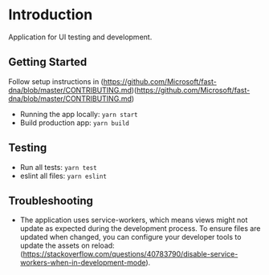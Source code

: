 # Introduction 
Application for UI testing and development.

## Getting Started
Follow setup instructions in (https://github.com/Microsoft/fast-dna/blob/master/CONTRIBUTING.md)(https://github.com/Microsoft/fast-dna/blob/master/CONTRIBUTING.md)

- Running the app locally: `yarn start`
- Build production app: `yarn build`

## Testing
- Run all tests: `yarn test`
- eslint all files: `yarn eslint`

## Troubleshooting
- The application uses service-workers, which means views might not update as expected during the development process. To ensure files are updated when changed, you can configure your developer tools to update the assets on reload: (https://stackoverflow.com/questions/40783790/disable-service-workers-when-in-development-mode).